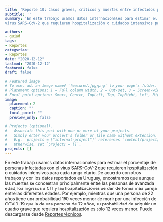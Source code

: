 ```yaml
---
title: 'Reporte 10: Casos graves, críticos y muertes entre infectados por SARS-CoV-2 por franja etaria'
subtitle: ''
summary: 'En este trabajo usamos datos internacionales para estimar el porcentaje de personas infectadas con el
virus SARS-CoV-2 que requieren hospitalización o cuidados intensivos para cada rango etario. Puede descargarse desde [Reportes técnicos](/#publications).'

authors:
- guiad
tags:
- Reportes
categories:
- Reportes
date: "2020-12-12"
lastmod: "2020-12-12"
featured: false
draft: false

# Featured image
# To use, add an image named `featured.jpg/png` to your page's folder.
# Placement options: 1 = Full column width, 2 = Out-set, 3 = Screen-width
# Focal point options: Smart, Center, TopLeft, Top, TopRight, Left, Right, BottomLeft, Bottom, BottomRight
image:
  placement: 2
  caption: ""
  focal_point: ""
  preview_only: false

# Projects (optional).
#   Associate this post with one or more of your projects.
#   Simply enter your project's folder or file name without extension.
#   E.g. `projects = ["internal-project"]` references `content/project/deep-learning/index.md`.
#   Otherwise, set `projects = []`.
projects: []
---
```

En este trabajo usamos datos internacionales para estimar el porcentaje de personas infectadas con el
virus SARS-CoV-2 que requieren hospitalización o cuidados intensivos para cada rango etario. De
acuerdo con otros trabajos y con los datos reportados en Uruguay, encontramos que aunque las
muertes se concentran principalmente entre las personas de avanzada edad, los ingresos a CTI y las
hospitalizaciones se dan de forma más pareja entre las diferentes edades. Por ejemplo,
mientras que una persona de 22 años tiene una probabilidad 190 veces menor de morir por una
infección de COVID-19 que la de una persona de 72 años, su probabilidad de adquirir un cuadro grave
que requiera hospitalización es sólo 12 veces menor. Puede descargarse desde [Reportes técnicos](/#publications).
